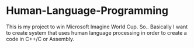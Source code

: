 # Human-Language-Programming
This is my project to win Microsoft Imagine World Cup. So.. Basically I want to create system that uses human language processing in order to create a code in C++/C or Assembly.
